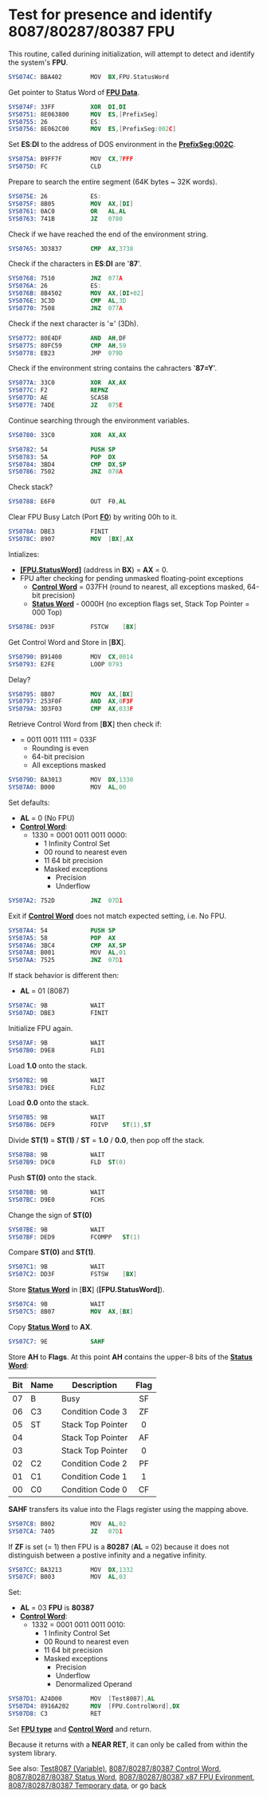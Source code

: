 # Test for presence and identify 8087/80287/80387 FPU

This routine, called durining initialization, will attempt to detect and identify the system's **FPU**.

```nasm
SYS074C: BBA402        MOV	BX,FPU.StatusWord
```

Get pointer to Status Word of **[FPU Data](DATA8087.md)**.

```nasm
SYS074F: 33FF          XOR	DI,DI
SYS0751: 8E063800      MOV	ES,[PrefixSeg]
SYS0755: 26            ES:
SYS0756: 8E062C00      MOV	ES,[PrefixSeg:002C]
```

Set **ES**:**DI** to the address of DOS environment in the **[PrefixSeg:002C](../DATA.md)**.

```nasm
SYS075A: B9FF7F        MOV	CX,7FFF
SYS075D: FC            CLD
```

Prepare to search the entire segment (64K bytes ~ 32K words).

```nasm
SYS075E: 26            ES:
SYS075F: 8B05          MOV	AX,[DI]
SYS0761: 0AC0          OR	AL,AL
SYS0763: 741B          JZ	0780
```

Check if we have reached the end of the environment string.

```nasm
SYS0765: 3D3837        CMP	AX,3738
```

Check if the characters in **ES**:**DI** are '**87**'.

```nasm
SYS0768: 7510          JNZ	077A
SYS076A: 26            ES:
SYS076B: 8B4502        MOV	AX,[DI+02]
SYS076E: 3C3D          CMP	AL,3D
SYS0770: 7508          JNZ	077A
```

Check if the next character is '**=**' (3Dh).

```nasm
SYS0772: 80E4DF        AND	AH,DF
SYS0775: 80FC59        CMP	AH,59
SYS0778: EB23          JMP	079D
```

Check if the environment string contains the cahracters '**87=Y**'.

```nasm
SYS077A: 33C0          XOR	AX,AX
SYS077C: F2            REPNZ
SYS077D: AE            SCASB
SYS077E: 74DE          JZ	075E
```

Continue searching through the environment variables.

```nasm
SYS0780: 33C0          XOR	AX,AX
```

```nasm
SYS0782: 54            PUSH	SP
SYS0783: 5A            POP	DX
SYS0784: 3BD4          CMP	DX,SP
SYS0786: 7502          JNZ	078A
```

Check stack?

```nasm
SYS0788: E6F0          OUT	F0,AL
```

Clear FPU Busy Latch (Port **[F0](PORTS.md)**) by writing 00h to it.

```nasm
SYS078A: DBE3          FINIT
SYS078C: 8907          MOV	[BX],AX
```

Intializes:
- **[[FPU.StatusWord]](DATA8087.md)** (address in **BX**) = **AX** = 0.
- FPU after checking for pending unmasked floating-point exceptions
  - **[Control Word](CONTROL8087.md)** = 037FH (round to nearest, all exceptions masked, 64-bit precision)
  - **[Status Word](STATUS8087.md)** - 0000H (no exception flags set, Stack Top Pointer = 000 Top)

```nasm
SYS078E: D93F          FSTCW	[BX]
```

Get Control Word and Store in [**BX**].

```nasm
SYS0790: B91400        MOV	CX,0014
SYS0793: E2FE          LOOP	0793
```

Delay?

```nasm
SYS0795: 8B07          MOV	AX,[BX]
SYS0797: 253F0F        AND	AX,0F3F
SYS079A: 3D3F03        CMP	AX,033F
```

Retrieve Control Word from [**BX**] then check if: 
- = 0011 0011 1111 = 033F
  - Rounding is even
  - 64-bit precision
  - All exceptions masked

```nasm
SYS079D: BA3013        MOV	DX,1330
SYS07A0: B000          MOV	AL,00
```

Set defaults:
- **AL** = 0 (No FPU)
- **[Control Word](CONTROL8087.md)**:
  - 1330 = 0001 0011 0011 0000:
    -  1 Infinity Control Set
    - 00 round to nearest even
    - 11 64 bit precision
    - Masked exceptions
      - Precision
      - Underflow

```nasm
SYS07A2: 752D          JNZ	07D1
```

Exit if **[Control Word](CONTROL8087.md)** does not match expected setting, i.e. No FPU.

```nasm
SYS07A4: 54            PUSH	SP
SYS07A5: 58            POP	AX
SYS07A6: 3BC4          CMP	AX,SP
SYS07A8: B001          MOV	AL,01
SYS07AA: 7525          JNZ	07D1
```

If stack behavior is different then:
- **AL** = 01 (8087)

```nasm
SYS07AC: 9B            WAIT
SYS07AD: DBE3          FINIT
```

Initialize FPU again.

```nasm
SYS07AF: 9B            WAIT
SYS07B0: D9E8          FLD1
```

Load **1.0** onto the stack.

```nasm
SYS07B2: 9B            WAIT
SYS07B3: D9EE          FLDZ
```

Load **0.0** onto the stack.

```nasm
SYS07B5: 9B            WAIT
SYS07B6: DEF9          FDIVP	ST(1),ST
```

Divide **ST(1)** = **ST(1)** / **ST** = **1.0** / **0.0**, then pop off the stack.

```nasm
SYS07B8: 9B            WAIT
SYS07B9: D9C0          FLD	ST(0)
```

Push **ST(0)** onto the stack.

```nasm
SYS07BB: 9B            WAIT
SYS07BC: D9E0          FCHS
```

Change the sign of **ST(0)**

```nasm
SYS07BE: 9B            WAIT
SYS07BF: DED9          FCOMPP	ST(1)
```

Compare **ST(0)** and **ST(1)**.

```nasm
SYS07C1: 9B            WAIT
SYS07C2: DD3F          FSTSW	[BX]
```

Store **[Status Word](STATUS8087.md)** in [**BX**] (**[FPU.StatusWord]**).

```nasm
SYS07C4: 9B            WAIT
SYS07C5: 8B07          MOV	AX,[BX]
```

Copy **[Status Word](STATUS8087.md)** to **AX**.

```nasm
SYS07C7: 9E            SAHF
```

Store **AH** to **Flags**. At this point **AH** contains the upper-8 bits of the **[Status Word](STATUS8087.md)**:

|Bit|Name|Description      |Flag |
|---|----|-----------------| :-: |
|07 |B   |Busy             | SF  |
|06 |C3  |Condition Code 3 | ZF  |
|05 |ST  |Stack Top Pointer|  0  |
|04 |    |Stack Top Pointer| AF  |
|03 |    |Stack Top Pointer|  0  |
|02 |C2  |Condition Code 2 | PF  |
|01 |C1  |Condition Code 1 |  1  |
|00 |C0  |Condition Code 0 | CF  |

**SAHF** transfers its value into the Flags register using the mapping above.

```nasm
SYS07C8: B002          MOV	AL,02
SYS07CA: 7405          JZ	07D1
```

If **ZF** is set (= 1) then FPU is a **80287** (**AL** = 02) because it does not distinguish between a postive infinity and a negative infinity.

```nasm
SYS07CC: BA3213        MOV	DX,1332
SYS07CF: B003          MOV	AL,03
```

Set:
- **AL** = 03 **FPU** is **80387**
- **[Control Word](CONTROL8087.md)**:
  - 1332 = 0001 0011 0011 0010:
    -  1 Infinity Control Set
    - 00 Round to nearest even
    - 11 64 bit precision
    - Masked exceptions
      - Precision
      - Underflow
      - Denormalized Operand

```nasm
SYS07D1: A24D00        MOV	[Test8087],AL
SYS07D4: 8916A202      MOV	[FPU.ControlWord],DX
SYS07D8: C3            RET
```

Set **[FPU type](../DATA.md)** and **[Control Word](DATA8087.md)** and return.

Because it returns with a **NEAR RET**, it can only be called from within the system library.

See also: [Test8087 (Variable)](../DATA.md), [8087/80287/80387 Control Word](CONTROL8087.md), [8087/80287/80387 Status Word](STATUS8087.md), [8087/80287/80387 x87 FPU Evironment](ENV8087.md), [8087/80287/80387 Temporary data](DATA8087.md), or go [back](../../README.md)
